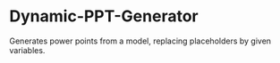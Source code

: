 # Dynamic-PPT-Generator
 Generates power points from a  model, replacing placeholders by given variables.
